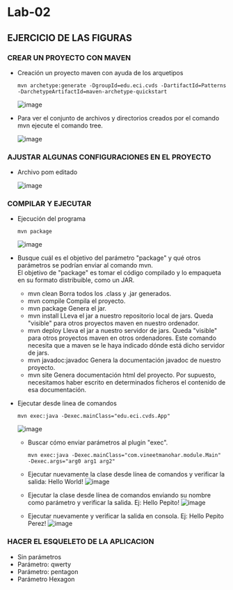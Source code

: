 # Lab-02

## EJERCICIO DE LAS FIGURAS

### CREAR UN PROYECTO CON MAVEN

* Creación un proyecto maven con ayuda de los arquetipos 

  ```
  mvn archetype:generate -DgroupId=edu.eci.cvds -DartifactId=Patterns -DarchetypeArtifactId=maven-archetype-quickstart
  ```
  ![image](https://user-images.githubusercontent.com/98135902/152023304-2a876161-bcd5-4500-9ce2-0adf7a8a948b.png)

* Para ver el conjunto de archivos y directorios creados por el comando mvn ejecute el comando tree.
  
  ![image](https://user-images.githubusercontent.com/98135902/152020192-d663ad7c-4314-47ba-979a-a6b04a77e39a.png)

### AJUSTAR ALGUNAS CONFIGURACIONES EN EL PROYECTO

* Archivo pom editado

  ![image](https://user-images.githubusercontent.com/98135902/152020258-d4b20974-da7c-4528-b992-dbf2e6c82ed5.png)


### COMPILAR Y EJECUTAR

* Ejecución del programa

  ```
  mvn package
  ```
  ![image](https://user-images.githubusercontent.com/98135902/152020441-16b38972-6ee5-4f0f-a6ef-f5727f39198c.png)

* Busque cuál es el objetivo del parámetro "package" y qué otros parámetros se podrían enviar al comando mvn.\
  El objetivo de "package" es tomar el código compilado y lo empaqueta en su formato distribuible, como un JAR.
  * mvn clean Borra todos los .class y .jar generados.
  * mvn compile Compila el proyecto.
  * mvn package Genera el jar.
  * mvn install LLeva el jar a nuestro repositorio local de jars. Queda "visible" para otros proyectos maven en nuestro ordenador.
  * mvn deploy Lleva el jar a nuestro servidor de jars. Queda "visible" para otros proyectos maven en otros ordenadores. Este comando necesita que a maven se le haya indicado       dónde está dicho servidor de jars.
  * mvn javadoc:javadoc Genera la documentación javadoc de nuestro proyecto.
  * mvn site Genera documentación html del proyecto. Por supuesto, necesitamos haber escrito en determinados ficheros el contenido de esa documentación.
  
* Ejecutar desde linea de comandos
  ```
  mvn exec:java -Dexec.mainClass="edu.eci.cvds.App"
  ```
  ![image](https://user-images.githubusercontent.com/98135902/152022117-ba4bf557-ab93-4489-9d9d-cc59842b4bb4.png)

  * Buscar cómo enviar parámetros al plugin "exec".
    ```
    mvn exec:java -Dexec.mainClass="com.vineetmanohar.module.Main" -Dexec.args="arg0 arg1 arg2" 
    ```
  * Ejecutar nuevamente la clase desde línea de comandos y verificar la salida: Hello World!
    ![image](https://user-images.githubusercontent.com/98135902/152022587-b36ab999-6439-4de7-bc95-25b5e9e8d988.png)

  * Ejecutar la clase desde línea de comandos enviando su nombre como parámetro y verificar la salida. Ej: Hello Pepito!
    ![image](https://user-images.githubusercontent.com/98135902/152022800-a56a150b-69cc-4092-8946-a6b42d60624d.png)

  * Ejecutar nuevamente y verificar la salida en consola. Ej: Hello Pepito Perez!
    ![image](https://user-images.githubusercontent.com/98135902/152022850-48bc3422-f480-4ae8-a6d3-de755cba2ba5.png)
    
 ### HACER EL ESQUELETO DE LA APLICACION
 
  * Sin parámetros
  * Parámetro: qwerty
  * Parámetro: pentagon
  * Parámetro Hexagon

